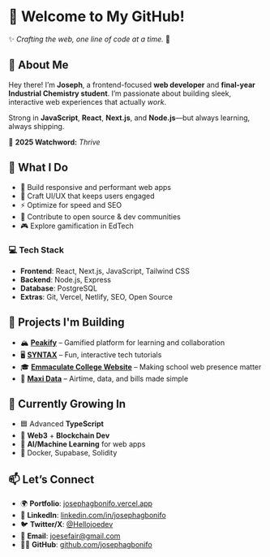 # 👋 Welcome to My GitHub!

✨ *Crafting the web, one line of code at a time.* 🚀

## 🚀 About Me

Hey there! I’m **Joseph**, a frontend-focused **web developer** and **final-year Industrial Chemistry student**. I’m passionate about building sleek, interactive web experiences that actually *work*.

Strong in **JavaScript**, **React**, **Next.js**, and **Node.js**—but always learning, always shipping.

🎯 **2025 Watchword:** *Thrive*

## 🌟 What I Do

* 🔧 Build responsive and performant web apps
* 🎨 Craft UI/UX that keeps users engaged
* ⚡ Optimize for speed and SEO
* 🤝 Contribute to open source & dev communities
* 🎮 Explore gamification in EdTech

### 💻 Tech Stack

* **Frontend**: React, Next.js, JavaScript, Tailwind CSS
* **Backend**: Node.js, Express
* **Database**: PostgreSQL
* **Extras**: Git, Vercel, Netlify, SEO, Open Source

## 🔧 Projects I'm Building

* 🏔️ **[Peakify](https://github.com/JosephAgbonifo/Peakify)** – Gamified platform for learning and collaboration
* 🖥️ **[SYNTAX](https://github.com/JosephAgbonifo/Syntax-promotional-page)** – Fun, interactive tech tutorials
* 🎓 **[Emmaculate College Website](https://github.com/JosephAgbonifo/emmaculate-MERN)** – Making school web presence matter
* 📡 **[Maxi Data](https://github.com/JosephAgbonifo/Maxi-data)** – Airtime, data, and bills made simple

## 🌱 Currently Growing In

* 🟦 Advanced **TypeScript**
* 🔗 **Web3** + **Blockchain Dev**
* 🤖 **AI/Machine Learning** for web apps
* 🐳 Docker, Supabase, Solidity

## 📫 Let’s Connect

* 🌍 **Portfolio**: [josephagbonifo.vercel.app](https://josephagbonifo.vercel.app)
* 💼 **LinkedIn**: [linkedin.com/in/josephagbonifo](https://linkedin.com/in/josephagbonifo)
* 🐦 **Twitter/X**: [@Hellojoedev](https://x.com/hellojoedev)
* 📩 **Email**: [joesefair@gmail.com](mailto:joesefair@gmail.com)
* 🧑‍💻 **GitHub**: [github.com/josephagbonifo](https://github.com/josephagbonifo)
